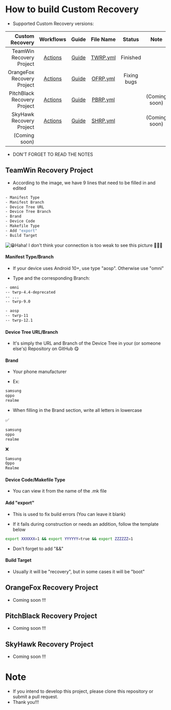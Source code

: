 # How to build Custom Recovery
- Supported Custom Recovery versions:

| Custom Recovery | Workflows | Guide | File Name | Status | Note |
| --------------: | :-------: | :---: | :-------: | :----: | :--: |
| TeamWin Recovery Project | [Actions]() | [Guide](https://github.com/VThang51/Recovery-Builder-Workflows/blob/main/README.md#teamwin-recovery-project) | [TWRP.yml](https://github.com/VThang51/Recovery-Builder-Workflows/blob/main/.github/workflows/TWRP.yml) | Finished  |  |
| OrangeFox Recovery Project | [Actions]() | [Guide](https://github.com/VThang51/Recovery-Builder-Workflows/blob/main/README.md#orangefox-recovery-project) | [OFRP.yml](https://github.com/VThang51/Recovery-Builder-Workflows/blob/main/.github/workflows/OFRP.yml) | Fixing bugs |  |
| PitchBlack Recovery Project | [Actions]() | [Guide](https://github.com/VThang51/Recovery-Builder-Workflows/blob/main/README.md#pitchblack-recovery-project) | [PBRP.yml](https://github.com/VThang51/Recovery-Builder-Workflows/blob/main/.github/workflows/PBRP.yml) |  | (Coming soon) |
| SkyHawk Recovery Project | [Actions]() | [Guide](https://github.com/VThang51/Recovery-Builder-Workflows/blob/main/README.md#skyhawk-recovery-project) | [SHRP.yml](https://github.com/VThang51/Recovery-Builder-Workflows/blob/main/.github/workflows/SHRP.yml) |  | (Coming soon) |
| (Coming soon) |  |  |  |  |

- DON'T FORGET TO READ THE NOTES
## TeamWin Recovery Project
- According to the image, we have 9 lines that need to be filled in and edited
```bash
- Manifest Type
- Manifest Branch
- Device Tree URL
- Device Tree Branch
- Brand
- Device Code
- Makefile Type
- Add "export"
- Build Target
```
![😁Haha! I don't think your connection is too weak to see this picture 🤔🤔🤔](https://raw.githubusercontent.com/VThang51/Recovery-Builder-Workflows/main/images/Guide.png)
#### Manifest Type/Branch

- If your device uses Android 10+, use type "aosp". Otherwise use "omni" 

- Type and the corresponding Branch:
```bash
- omni
-- twrp-4.4-deprecated
-- ...
-- twrp-9.0
```
```bash
- aosp
-- twrp-11
-- twrp-12.1
```
#### Device Tree URL/Branch

- It's simply the URL and Branch of the Device Tree in your (or someone else's) Repository on GitHub 😋

#### Brand

- Your phone manufacturer

- Ex:
```bash
samsung
oppo
realme
```
- When filling in the Brand section, write all letters in lowercase

✅️
```bash
samsung
oppo
realme
```
❌️
```bash
Samsung
Oppo
Realme
```
#### Device Code/Makefile Type

- You can view it from the name of the .mk file

#### Add "export"

- This is used to fix build errors (You can leave it blank)

- If it fails during construction or needs an addition, follow the template below
```bash
export XXXXXX=1 && export YYYYYY=true && export ZZZZZZ=1
```
- Don't forget to add "&&"
#### Build Target

- Usually it will be "recovery", but in some cases it will be "boot"

## OrangeFox Recovery Project
- Coming soon !!!

## PitchBlack Recovery Project
- Coming soon !!!

## SkyHawk Recovery Project
- Coming soon !!!

# Note
- If you intend to develop this project, please clone this repository or submit a pull request.
- Thank you!!! 
